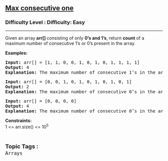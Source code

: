 <h2><a href="https://www.geeksforgeeks.org/problems/max-consecutive-one/1?page=1&category=Arrays&difficulty=Easy,Medium&status=unsolved&sortBy=latest">Max consecutive one</a></h2><h3>Difficulty Level : Difficulty: Easy</h3><hr><div class="problems_problem_content__Xm_eO"><p>Given an array<strong> arr[] </strong>consisting of only <strong>0’s and 1’s</strong>, return <strong>count</strong> of a maximum number of consecutive 1’s or 0’s present in the array.&nbsp;</p>
<p><strong>Examples:</strong></p>
<pre><strong>Input: </strong>arr[] = [1, 1, 0, 0, 1, 0, 1, 0, 1, 1, 1, 1]<strong><br></strong><strong>Output: </strong>4<strong><br></strong><strong>Explanation: </strong>The maximum number of consecutive 1’s in the array is 4 from index 8-11.</pre>
<pre><strong>Input: </strong>arr[] = [0, 0, 1, 0, 1, 0, 1, 0, 1, 0, 1]<strong><br></strong><strong>Output: </strong>2<strong><br></strong><strong>Explanation: </strong>The maximum number of consecutive 0’s in the array is 2 from index 0-1.</pre>
<pre><strong>Input: </strong>arr[] = [0, 0, 0, 0]<strong><br></strong><strong>Output: </strong>4<br><strong>Explanation: </strong>The maximum number of consecutive 0’s in the array is 4.</pre>
<p><strong>Constraints:<br></strong>1 &lt;= arr.size() &lt;= 10<sup>5</sup></p></div><br><p><span style=font-size:18px><strong>Topic Tags : </strong><br><code>Arrays</code>&nbsp;